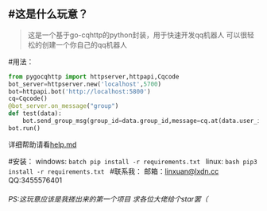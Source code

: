 #这是什么玩意？
---
>这是一个基于go-cqhttp的python封装，用于快速开发qq机器人
    可以很轻松的创建一个你自己的qq机器人

#用法：
```python
from pygocqhttp import httpserver,httpapi,Cqcode
bot_server=httpserver.new('localhost',5700)
bot=httpapi.bot('http://localhost:5800')
cq=Cqcode()
@bot_server.on_message("group")
def test(data):
    bot.send_group_msg(group_id=data.group_id,message=cq.at(data.user_id)+"OK!")
bot.run()
```
详细帮助请看[help.md](./help.md)

#安装：
    windows:
    ```batch
        pip install -r requirements.txt
    ```
    linux:
    ```bash
        pip3 install -r requirements.txt
    ```
#联系我：
    邮箱：[linxuan@lxdn.cc](mailto:linxuan@lxdn.cc)
    QQ:3455576401
<h6>PS:这玩意应该是我搓出来的第一个项目 求各位大佬给个star罢（</h6>